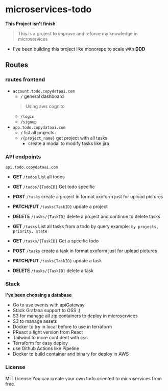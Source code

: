 # microservices-todo
**This Project isn't finish**
> This is a project to improve and reforce my knowledge in microservices

- I've been building this project like monorepo to scale with **DDD**


## Routes
### routes frontend
- `account.todo.copydataai.com`
  - `/` general dashboard
  > Using aws cognito
  - `/login`
  - `/signup`
- `app.todo.copydataai.com`
  - `/` list all projects
  - `/{project_name}` get project with all tasks
    - create a modal to modify tasks like jira

### API endpoints
`api.todo.copydataai.com`
- **GET** `/todos` List all todos
- **GET** `/todos/{TodoID}` Get todo specific
- **POST** `/tasks` create a project in format xxxform just for upload pictures 
- **PATCH/PUT** `/tasks{TaskID}` update a project
- **DELETE** `/tasks/{TaskID}` delete a project and continue to delete tasks

- **GET** `/tasks` List all tasks from a todo by query example: `by projects, priority, state`
- **GET** `/tasks/{TaskID}` Get a specific todo 
- **POST** `/tasks` create a task in format xxxform just for upload pictures 
- **PATCH/PUT** `/tasks{TaskID}` update a task
- **DELETE** `/tasks/{TaskID}` delete a task

### Stack 
**I've been choosing a database**
  - Go to use events with apiGateway
  - Stack Grafana support to OSS :)
  - S3 for manage all zip containers to deploy in microservices
  - S3 to manage assets
  - Docker to try in local before to use in terraform
  - PReact a light version from React
  - Tailwind to more confident with css 
  - Terraform for easy deploy 
  - use Github Actions like Pipeline 
  - Docker to build container and binary for deploy in AWS
  
### License
MIT License
You can create your own todo oriented to microservices from free.

